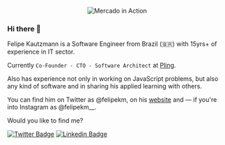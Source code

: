 <p align="center">
  <img alt="Mercado in Action" src="https://media-exp1.licdn.com/dms/image/C4D1BAQE5YC5OL09Jag/company-background_10000/0?e=2159024400&v=beta&t=XPQz52zoaUew2xolBL0Slq5QYXv3_OOKkLiGxJH7utc">
</p>

### Hi there 👋

Felipe Kautzmann is a Software Engineer from Brazil (🇧🇷) with 15yrs+ of experience in IT sector.

Currently `Co-Founder - CTO - Software Architect` at [Pling](https://pling.net.br).

Also has experience not only in working on JavaScript problems, but also any kind of software and in sharing his applied learning with others.

You can find him on Twitter as @felipekm, on his [website](https://felipekm.me) and — if you're into Instagram as @felipekm__.

Would you like to find me?

[![Twitter Badge](https://img.shields.io/badge/-Twitter-1ca0f1?style=flat-square&labelColor=1ca0f1&logo=twitter&logoColor=white&link=https://twitter.com/felipekm)](https://twitter.com/felipekm)
[![Linkedin Badge](https://img.shields.io/badge/-LinkedIn-blue?style=flat-square&logo=Linkedin&logoColor=white&link=https://www.linkedin.com/in/felipekm)](https://www.linkedin.com/in/felipekm)

